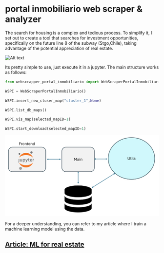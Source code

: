 # portal inmobiliario web scraper & analyzer


The search for housing is a complex and tedious process. 
To simplify it, I set out to create a tool that searches for investment opportunities, 
specifically on the future line 8 of the subway (Stgo,Chile), taking advantage of the potential appreciation
of real estate.

![Alt text](readme_images/map_anim.gif "Optional title")


Its pretty simple to use, just execute it in a jupyter.
The main structure works as follows:

```python
from webscrapper_portal_inmobiliario import WebScraperPortalInmobiliario
```

```python
WSPI = WebScraperPortalInmobiliario()
```

```python
WSPI.insert_new_cluser_map("cluster_1",None)
```

```python
WSPI.list_db_maps()
```

```python
WSPI.vis_map(selected_mapID=1)
```

```python
WSPI.start_download(selected_mapID=1)
```

<div style="text-align: center;">
    <img src="readme_images/flujo_codigo.png" alt="drawing" style="width:600px;"/>
</div>



For a deeper understanding, you can refer to my article where I train a machine learning model using the data.

## [Article: ML for real estate](https://neozro.github.io/project_1_portal_inmobiliario.html)




